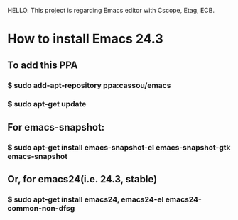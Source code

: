 HELLO. This project is regarding Emacs editor with Cscope, Etag, ECB.

# How to install Emacs 24.3
## To add this PPA
### $ sudo add-apt-repository ppa:cassou/emacs
### $ sudo apt-get update
## For emacs-snapshot:
### $ sudo apt-get install emacs-snapshot-el emacs-snapshot-gtk emacs-snapshot
## Or, for emacs24(i.e. 24.3, stable)
### $ sudo apt-get install emacs24, emacs24-el emacs24-common-non-dfsg

